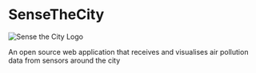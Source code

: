 SenseTheCity
============
![Sense the City Logo](http://mklab.iti.gr/sensethecity/sensethecity_logo.png)

An open source web application that receives and visualises air pollution data from sensors around the city